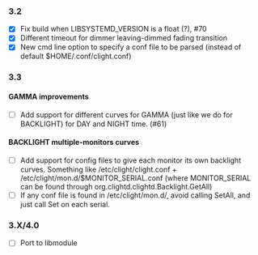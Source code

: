 ### 3.2
- [x] Fix build when LIBSYSTEMD_VERSION is a float (?), #70
- [x] Different timeout for dimmer leaving-dimmed fading transition
- [x] New cmd line option to specify a conf file to be parsed (instead of default $HOME/.conf/clight.conf)

### 3.3

#### GAMMA improvements
- [ ] Add support for different curves for GAMMA (just like we do for BACKLIGHT) for DAY and NIGHT time. (#61)

#### BACKLIGHT multiple-monitors curves
- [ ] Add support for config files to give each monitor its own backlight curves. Something like /etc/clight/clight.conf + /etc/clight/mon.d/$MONITOR_SERIAL.conf (where MONITOR_SERIAL can be found through org.clightd.clightd.Backlight.GetAll)
- [ ] If any conf file is found in /etc/clight/mon.d/, avoid calling SetAll, and just call Set on each serial.

### 3.X/4.0
- [ ] Port to libmodule
